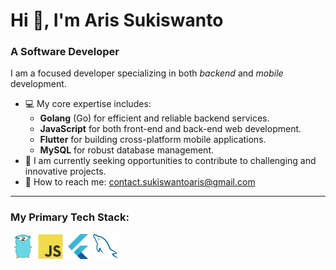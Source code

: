 # Hi 👋, I'm Aris Sukiswanto

### A Software Developer

I am a focused developer specializing in both *backend* and *mobile* development.

-   💻 My core expertise includes:
    * **Golang** (Go) for efficient and reliable backend services.
    * **JavaScript** for both front-end and back-end web development.
    * **Flutter** for building cross-platform mobile applications.
    * **MySQL** for robust database management.
-   🌱 I am currently seeking opportunities to contribute to challenging and innovative projects.
-   📧 How to reach me: [contact.sukiswantoaris@gmail.com](mailto:contact.sukiswantoaris@gmail.com)

---

### My Primary Tech Stack:

<p align="left">
  <img src="https://raw.githubusercontent.com/devicons/devicon/master/icons/go/go-original.svg" alt="golang" width="40" height="40"/> 
  <img src="https://raw.githubusercontent.com/devicons/devicon/master/icons/javascript/javascript-original.svg" alt="javascript" width="40" height="40"/> 
  <img src="https://raw.githubusercontent.com/devicons/devicon/master/icons/flutter/flutter-original.svg" alt="flutter" width="40" height="40"/>
  <img src="https://raw.githubusercontent.com/devicons/devicon/master/icons/mysql/mysql-original.svg" alt="mysql" width="40" height="40"/>
</p>
